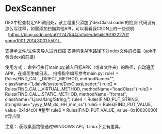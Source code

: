 # DexScanner
DEX中检查特定API调用处，该工程里只添加了dexClassLoader的检测
代码没有怎么写注释，如需添加扫描其他API，可以看看我CSDN上的一些说明（https://blog.csdn.net/u011247544/article/details/61922270?spm=1001.2014.3001.5501）

支持单文件/文件夹导入进行扫描
支持包含APK路径下对odex文件的扫描（apk不包含dex的前提）

使用方式：
命令行执行main.py,输入目标APK（或者文件夹）的路径，自动遍历APK，在桌面生成日志。
扫描指令编写参考main.py:
    rule1 = Rules(FIND_CALL_DIRECT_METHOD, methodName="<init>", className="Ldalvik/system/DexClassLoader;")
    rule2 = Rules(FIND_CALL_VIRTUAL_METHOD, methodName="loadClass")
    rule3 = Rules(FIND_CALL_STATIC_METHOD, methodName="format", className="Ljava/lang/String;")
    rule4 = Rules(FIND_PUT_STRING, stringValue="yyyy_MM_dd_HH_mm_ss")
    rule5 = Rules(FIND_PUT_VALUE, value=0x1d4c0)            #整型
    rule6 = Rules(FIND_PUT_VALUE, value=0x10000000)         #浮点型

注意：
获取桌面路径通过WINDOWS API，Linux下会有差异。
